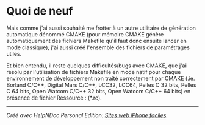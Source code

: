 # Quoi de neuf

Mais comme j'ai aussi souhaité me frotter à un autre utilitaire de génération automatique dénommé CMAKE (pour mémoire CMAKE génère automatiquement des fichiers Makefile qu'il faut donc ensuite lancer en mode classique), j'ai aussi créé l'ensemble des fichiers de paramétrages utiles.

Et bien entendu, il reste quelques difficultés/bugs avec CMAKE, que j'ai résolu par l'utilisation de fichiers Makefile en mode natif pour chaque environnement de développement non traité correctement par CMAKE (.ie. Borland C/C++, Digital Mars C/C++, LCC32, LCC64, Pelles C 32 bits, Pelles C 64 bits, Open Watcom C/C++ 32 bits, Open Watcom C/C++ 64 bits) en présence de fichier Ressource : (\*.rc).


***
_Créé avec HelpNDoc Personal Edition: [Sites web iPhone faciles](<https://www.helpndoc.com/fr/tour-des-fonctionnalites/generation-de-site-web-iphone>)_
